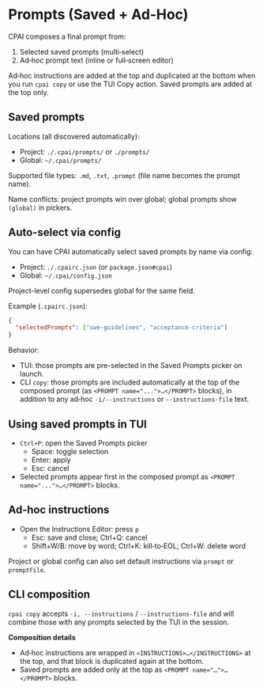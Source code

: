 # Prompts (Saved + Ad‑Hoc)

CPAI composes a final prompt from:

1) Selected saved prompts (multi‑select)
2) Ad‑hoc prompt text (inline or full‑screen editor)

Ad‑hoc instructions are added at the top and duplicated at the bottom when you run `cpai copy` or use the TUI Copy action. Saved prompts are added at the top only.

## Saved prompts

Locations (all discovered automatically):

- Project: `./.cpai/prompts/` or `./prompts/`
- Global: `~/.cpai/prompts/`

Supported file types: `.md`, `.txt`, `.prompt` (file name becomes the prompt name).

Name conflicts: project prompts win over global; global prompts show `(global)` in pickers.

## Auto-select via config

You can have CPAI automatically select saved prompts by name via config:

- Project: `./.cpairc.json` (or `package.json#cpai`)
- Global: `~/.cpai/config.json`

Project-level config supersedes global for the same field.

Example (`.cpairc.json`):

```json
{
  "selectedPrompts": ["swe-guidelines", "acceptance-criteria"]
}
```

Behavior:

- TUI: those prompts are pre-selected in the Saved Prompts picker on launch.
- CLI `copy`: those prompts are included automatically at the top of the composed prompt (as `<PROMPT name="...">…</PROMPT>` blocks), in addition to any ad‑hoc `-i/--instructions` or `--instructions-file` text.

## Using saved prompts in TUI

- `Ctrl+P`: open the Saved Prompts picker
  - Space: toggle selection
  - Enter: apply
  - Esc: cancel
- Selected prompts appear first in the composed prompt as `<PROMPT name="...">…</PROMPT>` blocks.

## Ad‑hoc instructions

- Open the Instructions Editor: press `p`
  - Esc: save and close; Ctrl+Q: cancel
  - Shift+W/B: move by word; Ctrl+K: kill‑to‑EOL; Ctrl+W: delete word

Project or global config can also set default instructions via `prompt` or `promptFile`.

## CLI composition

`cpai copy` accepts `-i, --instructions` / `--instructions-file` and will combine those with any prompts selected by the TUI in the session.

**Composition details**
- Ad‑hoc instructions are wrapped in `<INSTRUCTIONS>…</INSTRUCTIONS>` at the top, and that block is duplicated again at the bottom.
- Saved prompts are added only at the top as `<PROMPT name="…">…</PROMPT>` blocks.

